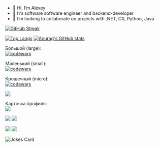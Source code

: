 - 👋 Hi, I’m Alexey
- 👀 I’m software software engineer and backend-developer
- 💞️ I’m looking to collaborate on projects with .NET, C#, Python, Java

[![GitHub Streak](https://github-readme-streak-stats.herokuapp.com/?user=nortkron)](https://git.io/streak-stats)

<!---Для компактной версии-->
[![Top Langs](https://github-readme-stats.vercel.app/api/top-langs/?username=nortkron&layout=compact)](https://github.com/anuraghazra/github-readme-stats)
[![Anurag's GitHub stats](https://github-readme-stats.vercel.app/api?username=nortkron)](https://github.com/anuraghazra/github-readme-stats)<br>

Большой (large):  
[![codewars](https://www.codewars.com/users/NortKron/badges/large)](https://www.codewars.com/users/NortKron)

Маленький (small):  
[![codewars](https://www.codewars.com/users/NortKron/badges/small)](https://www.codewars.com/users/NortKron) 

Крошечный (micro):  
[![codewars](https://www.codewars.com/users/NortKron/badges/micro)](https://www.codewars.com/users/NortKron) 

![](https://komarev.com/ghpvc/?username=your-github-nortkron)

Карточка профиля: <br>
![](https://github-profile-summary-cards.vercel.app/api/cards/profile-details?username=nortkron&theme=solarized_dark)

![](https://github-profile-summary-cards.vercel.app/api/cards/most-commit-language?username=nortkron&theme=solarized_dark)
![](https://github-profile-summary-cards.vercel.app/api/cards/repos-per-language?username=nortkron&theme=solarized_dark)<br>

![](https://github-profile-summary-cards.vercel.app/api/cards/stats?username=nortkron&theme=solarized_dark)
![](https://github-profile-summary-cards.vercel.app/api/cards/productive-time?username=nortkron&theme=solarized_dark)<br>

![Jokes Card](https://readme-jokes.vercel.app/api)
